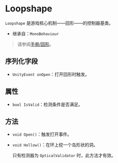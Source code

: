 # Loopshape

`Loopshape` 是游戏核心机制——回形——的控制器基类。

- 继承自：`MonoBehaviour`

> 请参阅[手册/回形](../manual/loopshape-and-interaction.md)。

## 序列化字段

- `UnityEvent onOpen`：打开回形时触发。

## 属性

- `bool IsValid`：检测条件是否满足。

## 方法

- `void Open()`：触发打开事件。

- `void Hollow()`：在环上挖一个岛形状的洞。

	只有检测器为 `OpticalValidator` 时，此方法才有效。